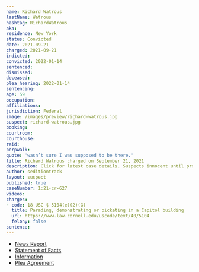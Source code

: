 ```yaml
---
name: Richard Watrous
lastName: Watrous
hashtag: RichardWatrous
aka:
residence: New York
status: Convicted
date: 2021-09-21
charged: 2021-09-21
indicted:
convicted: 2022-01-14
sentenced:
dismissed:
deceased:
plea_hearing: 2022-01-14
sentencing:
age: 59
occupation:
affiliations:
jurisdiction: Federal
image: /images/preview/richard-watrous.jpg
suspect: richard-watrous.jpg
booking:
courtroom:
courthouse:
raid:
perpwalk:
quote: 'wasn’t sure I was supposed to be there.'
title: Richard Watrous charged on September 21, 2021
description: Click for latest case details. Suspects innocent until proven guilty.
author: seditiontrack
layout: suspect
published: true
caseNumber: 1:21-cr-627
videos:
charges:
- code: 18 USC § 5104(e)(2)(G)
  title: Parading, demonstrating or picketing in a Capitol building
  url: https://www.law.cornell.edu/uscode/text/40/5104
  felony: false
sentence:
---
```

- [News Report](https://www.localsyr.com/news/local-news/fbi-arrests-syracuse-man-they-say-played-a-role-in-jan-6-insurrection-at-u-s-capitol/)
- [Statement of Facts](https://www.justice.gov/usao-dc/case-multi-defendant/file/1469336/download)
- [Information](https://extremism.gwu.edu/sites/g/files/zaxdzs2191/f/Richard%20Watrous%20Information.pdf)
- [Plea Agreement](https://www.justice.gov/usao-dc/case-multi-defendant/file/1469331/download)
